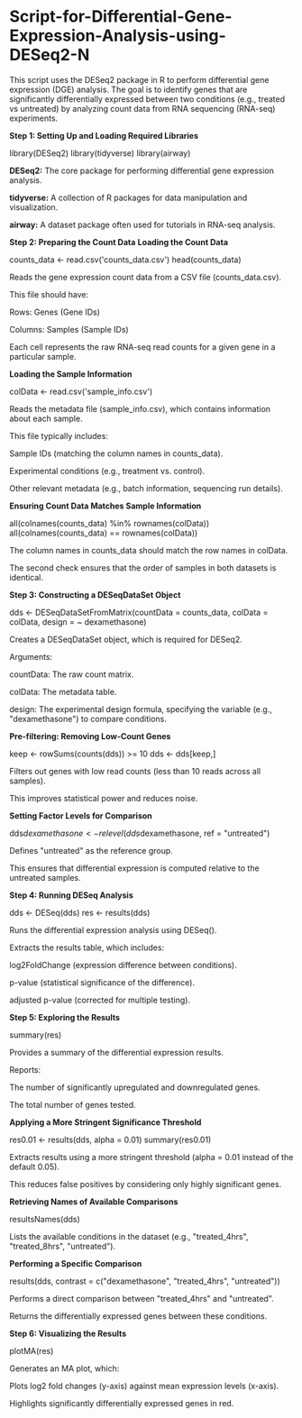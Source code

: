 # Script-for-Differential-Gene-Expression-Analysis-using-DESeq2-N

This script uses the DESeq2 package in R to perform differential gene expression (DGE) analysis. The goal is to identify genes that are significantly differentially expressed between two conditions (e.g., treated vs untreated) by analyzing count data from RNA sequencing (RNA-seq) experiments.

**Step 1: Setting Up and Loading Required Libraries**

library(DESeq2)
library(tidyverse)
library(airway)

**DESeq2:** The core package for performing differential gene expression analysis.

**tidyverse:** A collection of R packages for data manipulation and visualization.

**airway:** A dataset package often used for tutorials in RNA-seq analysis.


**Step 2: Preparing the Count Data**
**Loading the Count Data**

counts_data <- read.csv('counts_data.csv')
head(counts_data)


Reads the gene expression count data from a CSV file (counts_data.csv).

This file should have:

  Rows: Genes (Gene IDs)

  Columns: Samples (Sample IDs)

  Each cell represents the raw RNA-seq read counts for a given gene in a particular sample.

  **Loading the Sample Information**

  colData <- read.csv('sample_info.csv')

Reads the metadata file (sample_info.csv), which contains information about each sample.

This file typically includes:

  Sample IDs (matching the column names in counts_data).

  Experimental conditions (e.g., treatment vs. control).

  Other relevant metadata (e.g., batch information, sequencing run details).

  **Ensuring Count Data Matches Sample Information**

all(colnames(counts_data) %in% rownames(colData))
all(colnames(counts_data) == rownames(colData))

The column names in counts_data should match the row names in colData.

The second check ensures that the order of samples in both datasets is identical.

**Step 3: Constructing a DESeqDataSet Object**

dds <- DESeqDataSetFromMatrix(countData = counts_data,
                              colData = colData,
                              design = ~ dexamethasone)


Creates a DESeqDataSet object, which is required for DESeq2.

Arguments:

  countData: The raw count matrix.

  colData: The metadata table.

  design: The experimental design formula, specifying the variable (e.g., "dexamethasone") to compare conditions.

  **Pre-filtering: Removing Low-Count Genes**


keep <- rowSums(counts(dds)) >= 10
dds <- dds[keep,]

Filters out genes with low read counts (less than 10 reads across all samples).

This improves statistical power and reduces noise.

**Setting Factor Levels for Comparison**

dds$dexamethasone <- relevel(dds$dexamethasone, ref = "untreated")

Defines "untreated" as the reference group.

This ensures that differential expression is computed relative to the untreated samples.

**Step 4: Running DESeq Analysis**

dds <- DESeq(dds)
res <- results(dds)


Runs the differential expression analysis using DESeq().

Extracts the results table, which includes:

  log2FoldChange (expression difference between conditions).

  p-value (statistical significance of the difference).

  adjusted p-value (corrected for multiple testing).
  

**Step 5: Exploring the Results**

summary(res)

Provides a summary of the differential expression results.

Reports:

  The number of significantly upregulated and downregulated genes.

  The total number of genes tested.

  **Applying a More Stringent Significance Threshold**

  res0.01 <- results(dds, alpha = 0.01)
summary(res0.01)

Extracts results using a more stringent threshold (alpha = 0.01 instead of the default 0.05).

This reduces false positives by considering only highly significant genes.

**Retrieving Names of Available Comparisons**

resultsNames(dds)

Lists the available conditions in the dataset (e.g., "treated_4hrs", "treated_8hrs", "untreated").

**Performing a Specific Comparison**

results(dds, contrast = c("dexamethasone", "treated_4hrs", "untreated"))

Performs a direct comparison between "treated_4hrs" and "untreated".

Returns the differentially expressed genes between these conditions.

**Step 6: Visualizing the Results**

plotMA(res)

Generates an MA plot, which:

  Plots log2 fold changes (y-axis) against mean expression levels (x-axis).

  Highlights significantly differentially expressed genes in red.

  


